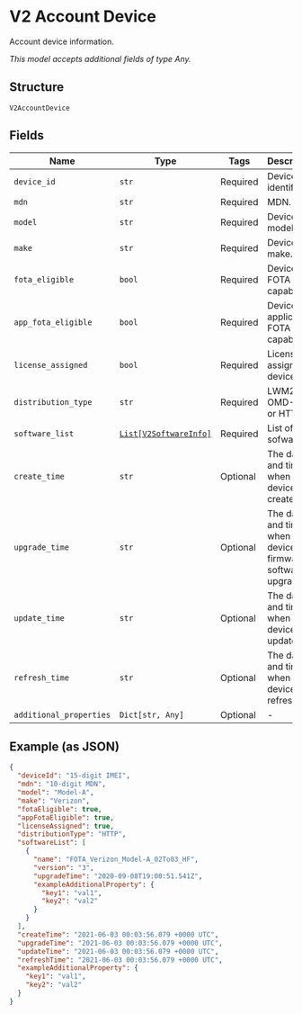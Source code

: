 
# V2 Account Device

Account device information.

*This model accepts additional fields of type Any.*

## Structure

`V2AccountDevice`

## Fields

| Name | Type | Tags | Description |
|  --- | --- | --- | --- |
| `device_id` | `str` | Required | Device identifier. |
| `mdn` | `str` | Required | MDN. |
| `model` | `str` | Required | Device model. |
| `make` | `str` | Required | Device make. |
| `fota_eligible` | `bool` | Required | Device FOTA capable. |
| `app_fota_eligible` | `bool` | Required | Device application FOTA capable. |
| `license_assigned` | `bool` | Required | License assigned device. |
| `distribution_type` | `str` | Required | LWM2M, OMD-DM or HTTP. |
| `software_list` | [`List[V2SoftwareInfo]`](../../doc/models/v2-software-info.md) | Required | List of sofware. |
| `create_time` | `str` | Optional | The date and time of when the device is created. |
| `upgrade_time` | `str` | Optional | The date and time of when the device firmware or software is upgraded. |
| `update_time` | `str` | Optional | The date and time of when the device is updated. |
| `refresh_time` | `str` | Optional | The date and time of when the device is refreshed. |
| `additional_properties` | `Dict[str, Any]` | Optional | - |

## Example (as JSON)

```json
{
  "deviceId": "15-digit IMEI",
  "mdn": "10-digit MDN",
  "model": "Model-A",
  "make": "Verizon",
  "fotaEligible": true,
  "appFotaEligible": true,
  "licenseAssigned": true,
  "distributionType": "HTTP",
  "softwareList": [
    {
      "name": "FOTA_Verizon_Model-A_02To03_HF",
      "version": "3",
      "upgradeTime": "2020-09-08T19:00:51.541Z",
      "exampleAdditionalProperty": {
        "key1": "val1",
        "key2": "val2"
      }
    }
  ],
  "createTime": "2021-06-03 00:03:56.079 +0000 UTC",
  "upgradeTime": "2021-06-03 00:03:56.079 +0000 UTC",
  "updateTime": "2021-06-03 00:03:56.079 +0000 UTC",
  "refreshTime": "2021-06-03 00:03:56.079 +0000 UTC",
  "exampleAdditionalProperty": {
    "key1": "val1",
    "key2": "val2"
  }
}
```

